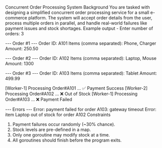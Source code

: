 Concurrent Order Processing System
Background
You are tasked with designing a simplified concurrent order processing service for a small e-commerce platform.
The system will accept order details from the user, process multiple orders in parallel, and handle real-world failures like payment issues and stock shortages.
Example output -
Enter number of orders: 3

--- Order #1 ---
Order ID: A101
Items (comma separated): Phone, Charger
Amount: 250.50

--- Order #2 ---
Order ID: A102
Items (comma separated): Laptop, Mouse
Amount: 1300

--- Order #3 ---
Order ID: A103
Items (comma separated): Tablet
Amount: 499.99

[Worker-1] Processing Order#A101 ... ✅ Payment Success
[Worker-2] Processing Order#A102 ... ❌ Out of Stock
[Worker-1] Processing Order#A103 ... ❌ Payment Failed

--- Errors ---
Error: payment failed for order A103: gateway timeout
Error: item Laptop out of stock for order A102
Constraints
1. Payment failures occur randomly (~30% chance).
2. Stock levels are pre-defined in a map.
3. Only one goroutine may modify stock at a time.
4. All goroutines should finish before the program exits.










